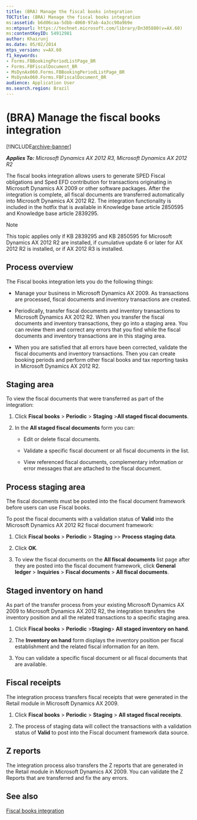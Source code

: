 ```yaml
---
title: (BRA) Manage the fiscal books integration
TOCTitle: (BRA) Manage the fiscal books integration
ms:assetid: b6d06caa-5dbb-4060-97ab-4a3cc90a9b9e
ms:mtpsurl: https://technet.microsoft.com/library/Dn305880(v=AX.60)
ms:contentKeyID: 54912981
author: Khairunj
ms.date: 05/02/2014
mtps_version: v=AX.60
f1_keywords:
- Forms.FBBookingPeriodListPage_BR
- Forms.FBFiscalDocument_BR
- MsDynAx060.Forms.FBBookingPeriodListPage_BR
- MsDynAx060.Forms.FBFiscalDocument_BR
audience: Application User
ms.search.region: Brazil
---
```


# (BRA) Manage the fiscal books integration 


[!INCLUDE[archive-banner](includes/archive-banner.md)]


_**Applies To:** Microsoft Dynamics AX 2012 R3, Microsoft Dynamics AX 2012 R2_

The fiscal books integration allows users to generate SPED Fiscal obligations and Sped EFD contribution for transactions originating in Microsoft Dynamics AX 2009 or other software packages. After the integration is complete, all fiscal documents are transferred automatically into Microsoft Dynamics AX 2012 R2. The integration functionality is included in the hotfix that is available in Knowledge base article 2850595 and Knowledge base article 2839295.


> [!NOTE]
> <P>This topic applies only if KB 2839295 and KB 2850595 for Microsoft Dynamics AX 2012 R2 are installed, if cumulative update 6 or later for AX 2012 R2 is installed, or if AX 2012 R3 is installed.</P>



## Process overview

The Fiscal books integration lets you do the following things:

  - Manage your business in Microsoft Dynamics AX 2009. As transactions are processed, fiscal documents and inventory transactions are created.

  - Periodically, transfer fiscal documents and inventory transactions to Microsoft Dynamics AX 2012 R2. When you transfer the fiscal documents and inventory transactions, they go into a staging area. You can review them and correct any errors that you find while the fiscal documents and inventory transactions are in this staging area.

  - When you are satisfied that all errors have been corrected, validate the fiscal documents and inventory transactions. Then you can create booking periods and perform other fiscal books and tax reporting tasks in Microsoft Dynamics AX 2012 R2.

## Staging area

To view the fiscal documents that were transferred as part of the integration:

1.  Click **Fiscal books** \> **Periodic** \> **Staging** \>**All staged fiscal documents**.

2.  In the **All staged fiscal documents** form you can:
    
      - Edit or delete fiscal documents.
    
      - Validate a specific fiscal document or all fiscal documents in the list.
    
      - View referenced fiscal documents, complementary information or error messages that are attached to the fiscal document.

## Process staging area

The fiscal documents must be posted into the fiscal document framework before users can use Fiscal books.

To post the fiscal documents with a validation status of **Valid** into the Microsoft Dynamics AX 2012 R2 fiscal document framework:

1.  Click **Fiscal books** \> **Periodic** \> **Staging** \>\> **Process staging data**.

2.  Click **OK**.

3.  To view the fiscal documents on the **All fiscal documents** list page after they are posted into the fiscal document framework, click **General ledger** \> **Inquiries** \> **Fiscal documents** \> **All fiscal documents**.

## Staged inventory on hand

As part of the transfer process from your existing Microsoft Dynamics AX 2009 to Microsoft Dynamics AX 2012 R2, the integration transfers the inventory position and all the related transactions to a specific staging area.

1.  Click **Fiscal books** \> **Periodic** \>**Staging**\> **All staged inventory on hand**.

2.  The **Inventory on hand** form displays the inventory position per fiscal establishment and the related fiscal information for an item.

3.  You can validate a specific fiscal document or all fiscal documents that are available.

## Fiscal receipts

The integration process transfers fiscal receipts that were generated in the Retail module in Microsoft Dynamics AX 2009.

1.  Click **Fiscal books** \> **Periodic** \> **Staging** \> **All staged fiscal receipts**.

2.  The process of staging data will collect the transactions with a validation status of **Valid** to post into the Fiscal document framework data source.

## Z reports

The integration process also transfers the Z reports that are generated in the Retail module in Microsoft Dynamics AX 2009. You can validate the Z Reports that are transferred and fix the any errors.

## See also

[Fiscal books integration](https://go.microsoft.com/fwlink/?linkid=306013)

  


